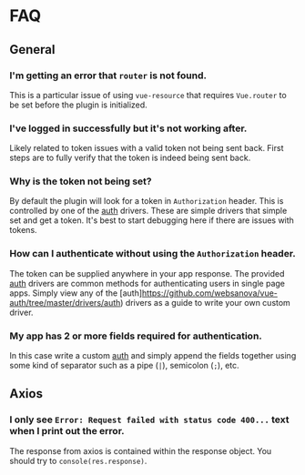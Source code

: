 # FAQ

## General

### I'm getting an error that `router` is not found.

This is a particular issue of using `vue-resource` that requires `Vue.router` to be set before the plugin is initialized.



### I've logged in successfully but it's not working after.

Likely related to token issues with a valid token not being sent back. First steps are to fully verify that the token is indeed being sent back.



### Why is the token not being set?

By default the plugin will look for a token in `Authorization` header. This is controlled by one of the [auth](https://github.com/websanova/vue-auth/tree/master/drivers/auth) drivers. These are simple drivers that simple set and get a token. It's best to start debugging here if there are issues with tokens.



### How can I authenticate without using the `Authorization` header.

The token can be supplied anywhere in your app response. The provided [auth](https://github.com/websanova/vue-auth/tree/master/drivers/auth) drivers are common methods for authenticating users in single page apps. Simply view any of the [auth]https://github.com/websanova/vue-auth/tree/master/drivers/auth) drivers as a guide to write your own custom driver.



### My app has 2 or more fields required for authentication.

In this case write a custom [auth](https://github.com/websanova/vue-auth/tree/master/drivers/auth) and simply append the fields together using some kind of separator such as a pipe (`|`), semicolon (`;`), etc.



## Axios

### I only see `Error: Request failed with status code 400...` text when I print out the error.

The response from axios is contained within the response object. You should try to `console(res.response)`.